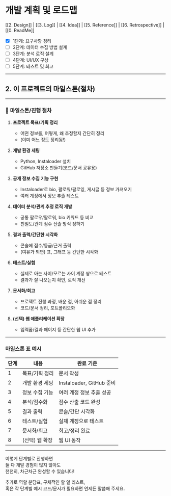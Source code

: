 # 개발 계획 및 로드맵

[[2. Design]] | [[3. Log]] | [[4. Idea]] | [[5. Reference]] | [[6. Retrospective]] | [[0. ReadMe]]

- [x] 1단계: 요구사항 정리
- [ ] 2단계: 데이터 수집 방법 설계
- [ ] 3단계: 분석 로직 설계
- [ ] 4단계: UI/UX 구상
- [ ] 5단계: 테스트 및 회고 

---
## 2. 이 프로젝트의 마일스톤(절차)

---

### 🏁 **마일스톤/진행 절차**

1. **프로젝트 목표/기획 정리**
   - 어떤 정보를, 어떻게, 왜 추정할지 간단히 정리
   - (이미 어느 정도 정리됨!)

2. **개발 환경 세팅**
   - Python, Instaloader 설치
   - GitHub 저장소 만들기(코드/문서 공유용)

3. **공개 정보 수집 기능 구현**
   - Instaloader로 bio, 팔로워/팔로잉, 게시글 등 정보 가져오기
   - 여러 계정에서 정보 추출 테스트

4. **데이터 분석/관계 추정 로직 개발**
   - 공통 팔로우/팔로워, bio 키워드 등 비교
   - 친밀도/관계 점수 산출 방식 정하기

5. **결과 출력/간단한 시각화**
   - 콘솔에 점수/등급/근거 출력
   - (여유가 되면) 표, 그래프 등 간단한 시각화

6. **테스트/실험**
   - 실제로 아는 사이/모르는 사이 계정 쌍으로 테스트
   - 결과가 잘 나오는지 확인, 로직 개선

7. **문서화/회고**
   - 프로젝트 진행 과정, 배운 점, 아쉬운 점 정리
   - 코드/문서 정리, 포트폴리오화

8. **(선택) 웹 애플리케이션 확장**
   - 입력폼/결과 페이지 등 간단한 웹 UI 추가

---

### **마일스톤 표 예시**

| 단계 | 내용 | 완료 기준 |
|------|------|-----------|
| 1 | 목표/기획 정리 | 문서 작성 |
| 2 | 개발 환경 세팅 | Instaloader, GitHub 준비 |
| 3 | 정보 수집 기능 | 여러 계정 정보 추출 성공 |
| 4 | 분석/점수화 | 점수 산출 코드 완성 |
| 5 | 결과 출력 | 콘솔/간단 시각화 |
| 6 | 테스트/실험 | 실제 계정으로 테스트 |
| 7 | 문서화/회고 | 회고/정리 완료 |
| 8 | (선택) 웹 확장 | 웹 UI 동작 |

---

이렇게 단계별로 진행하면  
둘 다 개발 경험이 많지 않아도  
천천히, 차근차근 완성할 수 있습니다!

추가로 역할 분담표, 구체적인 할 일 리스트,  
혹은 각 단계별 예시 코드/문서가 필요하면 언제든 말씀해 주세요.